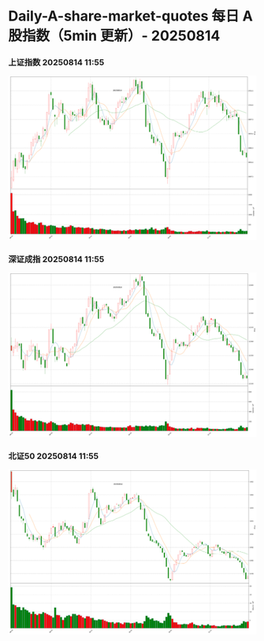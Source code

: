 
# Daily-A-share-market-quotes 每日 A 股指数（5min 更新）- 20250814

### 上证指数 20250814 11:55
![](./fig/2025/8/20250814-sh000001.png)

### 深证成指 20250814 11:55
![](./fig/2025/8/20250814-sz399001.png)

### 北证50 20250814 11:55
![](./fig/2025/8/20250814-bj899050.png)
